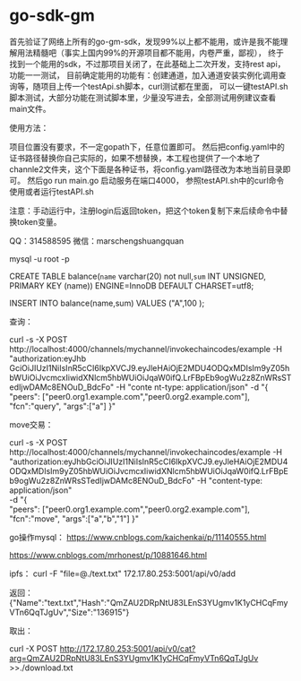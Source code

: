 # go-sdk-gm 
首先验证了网络上所有的go-gm-sdk，发现99%以上都不能用，或许是我不能理解用法精髓吧（事实上国内99%的开源项目都不能用，内卷严重，鄙视），
终于找到一个能用的sdk，不过那项目关闭了，在此基础上二次开发，支持rest api，功能一一测试，
目前确定能用的功能有：创建通道，加入通道安装实例化调用查询等，随项目上传一个testApi.sh脚本，curl测试都在里面，
可以一键testAPI.sh脚本测试，大部分功能在测试脚本里，少量没写进去，全部测试用例建议查看main文件。

使用方法：

项目位置没有要求，不一定gopath下，任意位置即可。
然后把config.yaml中的证书路径替换你自己实际的，如果不想替换，本工程也提供了一个本地了channle2文件夹，这个下面是各种证书，将config.yaml路径改为本地当前目录即可。
然后go run main.go 启动服务在端口4000，
参照testAPI.sh中的curl命令使用或者运行testAPI.sh

注意：手动运行中，注册login后返回token，把这个token复制下来后续命令中替换token变量。

QQ：314588595
微信：marschengshuangquan

mysql -u root -p

CREATE TABLE balance(`name`  varchar(20) not null,`sum` INT UNSIGNED, PRIMARY KEY (name)) ENGINE=InnoDB DEFAULT CHARSET=utf8;

INSERT INTO balance(name,sum) VALUES ("A",100 );


查询：

curl -s -X POST http://localhost:4000/channels/mychannel/invokechaincodes/example -H  "authorization:eyJhb
GciOiJIUzI1NiIsInR5cCI6IkpXVCJ9.eyJleHAiOjE2MDU4ODQxMDIsIm9yZ05hbWUiOiJvcmcxIiwidXNlcm5hbWUiOiJqaW0ifQ.LrFBpEb9ogWu2z8ZnWRsSTedIjwDAMc8ENOuD_BdcFo" -H "conte
nt-type: application/json" -d "{
 \"peers\": [\"peer0.org1.example.com\",\"peer0.org2.example.com\"],
 \"fcn\":\"query\",
  \"args\":[\"a\"]
 }"

move交易：

curl -s -X POST http://localhost:4000/channels/mychannel/invokechaincodes/example -H \
"authorization:eyJhbGciOiJIUzI1NiIsInR5cCI6IkpXVCJ9.eyJleHAiOjE2MDU4ODQxMDIsIm9yZ05hbWUiOiJvcmcxIiwidXNlcm5hbWUiOiJqaW0ifQ.LrFBpEb9ogWu2z8ZnWRsSTedIjwDAMc8ENOuD_BdcFo" -H "content-type: application/json"  \
-d "{  
 \"peers\": [\"peer0.org1.example.com\",\"peer0.org2.example.com\"],
 \"fcn\":\"move\",
  \"args\":[\"a\",\"b\",\"1\"]
 }"

go操作mysql：
https://www.cnblogs.com/kaichenkai/p/11140555.html

https://www.cnblogs.com/mrhonest/p/10881646.html

ipfs：
curl -F "file=@./text.txt" 172.17.80.253:5001/api/v0/add

返回：{"Name":"text.txt","Hash":"QmZAU2DRpNtU83LEnS3YUgmv1K1yCHCqFmyVTn6QqTJgUv","Size":"136915"}

取出：

curl -X POST http://172.17.80.253:5001/api/v0/cat?arg=QmZAU2DRpNtU83LEnS3YUgmv1K1yCHCqFmyVTn6QqTJgUv >>./download.txt
